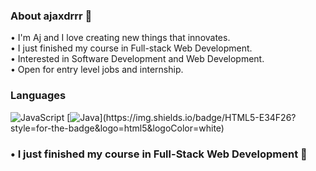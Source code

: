 ### About ajaxdrrr 👾
• I'm Aj and I love creating new things that innovates.<br>
• I just finished my course in Full-stack Web Development.<br>
• Interested in Software Development and Web Development.<br>
• Open for entry level jobs and internship.<br>
### Languages
![JavaScript](https://img.shields.io/badge/-JavaScript-yellow?style=flat&logo=javascript&logoColor=white)
[![Java]([https://img.shields.io/badge/Java-%23ED8B00.svg?&style=flat&logo=java&logoColor=white](https://img.shields.io/badge/HTML5-E34F26?style=for-the-badge&logo=html5&logoColor=white))](https://img.shields.io/badge/HTML5-E34F26?style=for-the-badge&logo=html5&logoColor=white)
### • I just finished my course in Full-Stack Web Development 🌱



<!--
**ajaxdrrr/ajaxdrrr** is a ✨ _special_ ✨ repository because its `README.md` (this file) appears on your GitHub profile.

Here are some ideas to get you started:

- 🔭 I’m currently working on ...
-  I’m currently learning ...
- 👯 I’m looking to collaborate on ...
- 🤔 I’m looking for help with ...
- 💬 Ask me about ...
- 📫 How to reach me: ...
- 😄 Pronouns: ...
- ⚡ Fun fact: ...
-->
